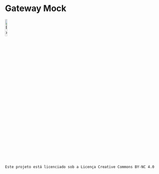 # Gateway Mock
[<img src="https://mirrors.creativecommons.org/presskit/buttons/88x31/png/by-nc.png" alt="Exemplo de imagem" width="12%">](https://github.com/mrlucascardoso/gateway-mock/blob/main/LICENSE)

    Este projeto está licenciado sob a Licença Creative Commons BY-NC 4.0

